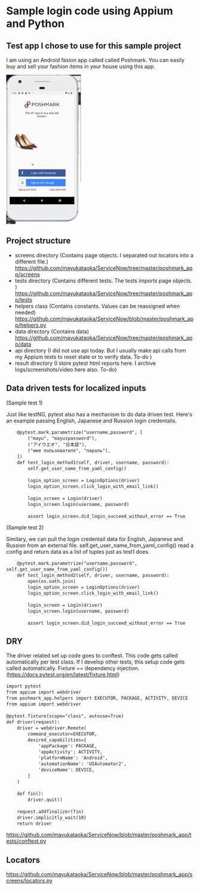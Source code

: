 
# Sample login code using Appium and Python

## Test app I chose to use for this sample project
I am using an Android fasion app called called Poshmark.  You can easily buy and sell your fashion items in your house using this app. 


<img src="poshmark_app/poshm_login_1.png" width="200" height="400">

## Project structure 

-  screens directory (Contains page objects. I separated out locators into a different file.) https://github.com/mayukataoka/ServiceNow/tree/master/poshmark_app/screens
-  tests directory  (Contains different tests. The tests imports page objects. ) https://github.com/mayukataoka/ServiceNow/tree/master/poshmark_app/tests
-  helpers class (Contains constants.  Values can be reassigned when needed) https://github.com/mayukataoka/ServiceNow/blob/master/poshmark_app/helpers.py
-  data directory (Contains data) https://github.com/mayukataoka/ServiceNow/tree/master/poshmark_app/data
-  api directory (I did not use api today. But I usually make api calls from my Appium tests to reset state or to verify data. To-do )
-  result directory (I store pytest html reports here.  I archive logs/screenshots/video here also. To-do)


## Data driven tests for localized inputs

(Sample test 1)

Just like testNG, pytest also has a mechanism to do data driven test. Here's an example passing English, Japanese and Russion login credentails. 

```
    @pytest.mark.parametrize("username,password", [
        ("mayu", "mayuspassword"),
        ("アイウエオ", "日本語"),
        ("имя пользователя", "пароль"),
    ])
    def test_login_method1(self, driver, username, password):
        self.get_user_name_from_yaml_config()

        login_option_screen = LoginOptions(driver)
        login_option_screen.click_login_with_email_link()

        login_screen = Login(driver)
        login_screen.login(username, password)

        assert login_screen.did_login_succeed_without_error == True
```

(Sample test 2)

Similary, we can pull the login credentail data for English, Japanese and Russion from an external file. 
self.get_user_name_from_yaml_config() read a config and return data as a list of tuples just as test1 does.


```
    @pytest.mark.parametrize("username,password", self.get_user_name_from_yaml_config())
    def test_login_method2(self, driver, username, password):
        open(os.oath.join)
        login_option_screen = LoginOptions(driver)
        login_option_screen.click_login_with_email_link()

        login_screen = Login(driver)
        login_screen.login(username, password)

        assert login_screen.did_login_succeed_without_error == True
```
## DRY 

The driver related set up code goes to conftest.  This code gets called automatically per test class.  If I develop other tests, this setup code gets called automatically.    Fixture == dependency injection. (https://docs.pytest.org/en/latest/fixture.html)

```
import pytest
from appium import webdriver
from poshmark_app.helpers import EXECUTOR, PACKAGE, ACTIVITY, DEVICE
from appium import webdriver

@pytest.fixture(scope="class", autouse=True)
def driver(request):
    driver = webdriver.Remote(
        command_executor=EXECUTOR,
        desired_capabilities={
            'appPackage': PACKAGE,
            'appActivity': ACTIVITY,
            'platformName': 'Android',
            'automationName': 'UIAutomator2',
            'deviceName': DEVICE,
        }
    )

    def fin():
        driver.quit()

    request.addfinalizer(fin)
    driver.implicitly_wait(10)
    return driver
```
https://github.com/mayukataoka/ServiceNow/blob/master/poshmark_app/tests/conftest.py


## Locators
https://github.com/mayukataoka/ServiceNow/blob/master/poshmark_app/screens/locators.py

